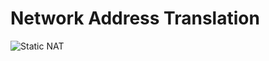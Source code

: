 # Network Address Translation

![Static NAT](https://github.com/sydasif/networking-stuff/blob/master/networking/NAT/static-nat.png)
